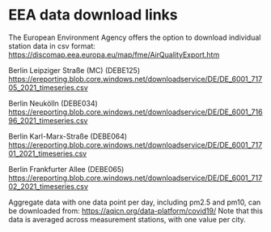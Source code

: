 # EEA data download links

The European Environment Agency offers the option to download individual station data in csv format:
https://discomap.eea.europa.eu/map/fme/AirQualityExport.htm

Berlin Leipziger Straße (MC) (DEBE125)
https://ereporting.blob.core.windows.net/downloadservice/DE/DE_6001_71705_2021_timeseries.csv

Berlin Neukölln (DEBE034)
https://ereporting.blob.core.windows.net/downloadservice/DE/DE_6001_71696_2021_timeseries.csv

Berlin Karl-Marx-Straße (DEBE064)
https://ereporting.blob.core.windows.net/downloadservice/DE/DE_6001_71701_2021_timeseries.csv

Berlin Frankfurter Allee (DEBE065)
https://ereporting.blob.core.windows.net/downloadservice/DE/DE_6001_71702_2021_timeseries.csv

Aggregate data with one data point per day, including pm2.5 and pm10, can be
downloaded from:
https://aqicn.org/data-platform/covid19/
Note that this data is averaged across measurement stations, with one value per
city.
